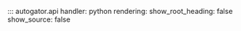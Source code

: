 ::: autogator.api
    handler: python
    rendering:
      show_root_heading: false
      show_source: false
